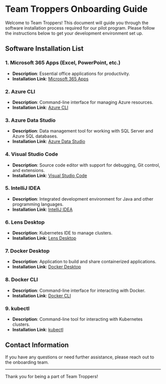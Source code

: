 # Team Troppers Onboarding Guide

Welcome to Team Troppers! This document will guide you through the software installation process required for our pilot program. Please follow the instructions below to get your development environment set up.

## Software Installation List

### 1. Microsoft 365 Apps (Excel, PowerPoint, etc.)
- **Description**: Essential office applications for productivity.
- **Installation Link**: [Microsoft 365 Apps](https://www.office.com/)

### 2. Azure CLI
- **Description**: Command-line interface for managing Azure resources.
- **Installation Link**: [Azure CLI](https://docs.microsoft.com/en-us/cli/azure/install-azure-cli)

### 3. Azure Data Studio
- **Description**: Data management tool for working with SQL Server and Azure SQL databases.
- **Installation Link**: [Azure Data Studio](https://docs.microsoft.com/en-us/sql/azure-data-studio/download-azure-data-studio)

### 4. Visual Studio Code
- **Description**: Source code editor with support for debugging, Git control, and extensions.
- **Installation Link**: [Visual Studio Code](https://code.visualstudio.com/)

### 5. IntelliJ IDEA
- **Description**: Integrated development environment for Java and other programming languages.
- **Installation Link**: [IntelliJ IDEA](https://www.jetbrains.com/idea/download/)

### 6. Lens Desktop
- **Description**: Kubernetes IDE to manage clusters.
- **Installation Link**: [Lens Desktop](https://k8slens.dev/)

### 7. Docker Desktop
- **Description**: Application to build and share containerized applications.
- **Installation Link**: [Docker Desktop](https://www.docker.com/products/docker-desktop)

### 8. Docker CLI
- **Description**: Command-line interface for interacting with Docker.
- **Installation Link**: [Docker CLI](https://docs.docker.com/engine/reference/commandline/cli/)

### 9. kubectl
- **Description**: Command-line tool for interacting with Kubernetes clusters.
- **Installation Link**: [kubectl](https://kubernetes.io/docs/tasks/tools/install-kubectl/)

## Contact Information

If you have any questions or need further assistance, please reach out to the onboarding team.

---

Thank you for being a part of Team Troppers!

